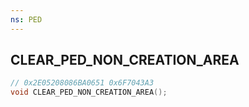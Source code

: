 ```yaml
---
ns: PED
---
```

## CLEAR_PED_NON_CREATION_AREA

```c
// 0x2E05208086BA0651 0x6F7043A3
void CLEAR_PED_NON_CREATION_AREA();
```


